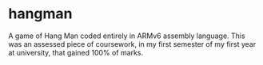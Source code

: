 # hangman

A game of Hang Man coded entirely in ARMv6 assembly language. This was an assessed piece of coursework, in my first semester of my first year at university, that gained 100% of marks.
